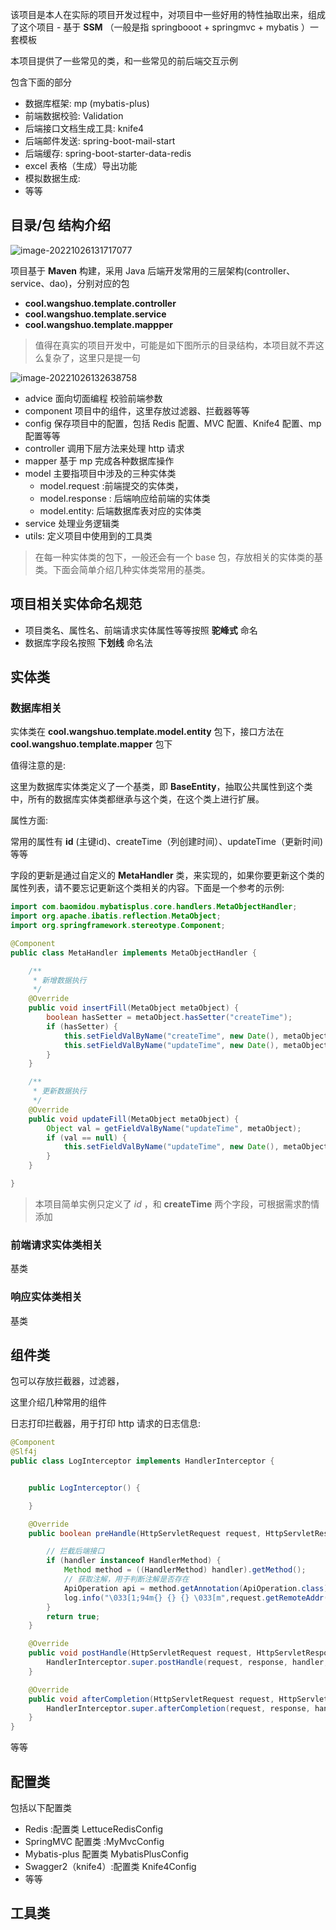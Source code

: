 该项目是本人在实际的项目开发过程中，对项目中一些好用的特性抽取出来，组成了这个项目 - 基于 **SSM** （一般是指 springbooot + springmvc + mybatis ）一套模板

本项目提供了一些常见的类，和一些常见的前后端交互示例

包含下面的部分

- 数据库框架: mp (mybatis-plus)
- 前端数据校验:  Validation
- 后端接口文档生成工具: knife4
- 后端邮件发送: spring-boot-mail-start
- 后端缓存: spring-boot-starter-data-redis
- excel 表格（生成）导出功能
- 模拟数据生成:
- 等等

## 目录/包 结构介绍

![image-20221026131717077](images/image-20221026131717077.png)

项目基于 **Maven** 构建，采用 Java 后端开发常用的三层架构(controller、service、dao)，分别对应的包 

- **cool.wangshuo.template.controller** 
- **cool.wangshuo.template.service**
- **cool.wangshuo.template.mappper**

> 值得在真实的项目开发中，可能是如下图所示的目录结构，本项目就不弄这么复杂了，这里只是提一句

![image-20221026132638758](images/image-20221026132638758.png)



- advice 面向切面编程 校验前端参数
- component 项目中的组件，这里存放过滤器、拦截器等等
- config 保存项目中的配置，包括 Redis 配置、MVC 配置、Knife4 配置、mp 配置等等
- controller 调用下层方法来处理 http 请求
- mapper 基于 mp 完成各种数据库操作
- model 主要指项目中涉及的三种实体类
  - model.request :前端提交的实体类，
  - model.response : 后端响应给前端的实体类
  - model.entity: 后端数据库表对应的实体类
- service 处理业务逻辑类
- utils: 定义项目中使用到的工具类

> 在每一种实体类的包下，一般还会有一个 base 包，存放相关的实体类的基类。下面会简单介绍几种实体类常用的基类。
>

## 项目相关实体命名规范

- 项目类名、属性名、前端请求实体属性等等按照 **驼峰式** 命名
- 数据库字段名按照 **下划线** 命名法

## 实体类

### 数据库相关

实体类在 **cool.wangshuo.template.model.entity** 包下，接口方法在 **cool.wangshuo.template.mapper** 包下

值得注意的是:

这里为数据库实体类定义了一个基类，即 **BaseEntity**，抽取公共属性到这个类中，所有的数据库实体类都继承与这个类，在这个类上进行扩展。

属性方面:

常用的属性有 **id** (主键id)、createTime（列创建时间）、updateTime（更新时间) 等等

 字段的更新是通过自定义的 **MetaHandler**  类，来实现的，如果你要更新这个类的属性列表，请不要忘记更新这个类相关的内容。下面是一个参考的示例:

```java
import com.baomidou.mybatisplus.core.handlers.MetaObjectHandler;
import org.apache.ibatis.reflection.MetaObject;
import org.springframework.stereotype.Component;

@Component
public class MetaHandler implements MetaObjectHandler {

    /**
     * 新增数据执行
     */
    @Override
    public void insertFill(MetaObject metaObject) {
        boolean hasSetter = metaObject.hasSetter("createTime");
        if (hasSetter) {
            this.setFieldValByName("createTime", new Date(), metaObject);
            this.setFieldValByName("updateTime", new Date(), metaObject);
        }
    }

    /**
     * 更新数据执行
     */
    @Override
    public void updateFill(MetaObject metaObject) {
        Object val = getFieldValByName("updateTime", metaObject);
        if (val == null) {
            this.setFieldValByName("updateTime", new Date(), metaObject);
        }
    }

}
```

> 本项目简单实例只定义了 *id* ，和 **createTime** 两个字段，可根据需求酌情添加

### 前端请求实体类相关

基类



### 响应实体类相关

基类

## 组件类

包可以存放拦截器，过滤器，

这里介绍几种常用的组件

日志打印拦截器，用于打印 http 请求的日志信息:

```java
@Component
@Slf4j
public class LogInterceptor implements HandlerInterceptor {


    public LogInterceptor() {

    }

    @Override
    public boolean preHandle(HttpServletRequest request, HttpServletResponse response, Object handler) throws Exception {

        // 拦截后端接口
        if (handler instanceof HandlerMethod) {
            Method method = ((HandlerMethod) handler).getMethod();
            // 获取注解，用于判断注解是否存在
            ApiOperation api = method.getAnnotation(ApiOperation.class);
            log.info("\033[1;94m{} {} {} \033[m",request.getRemoteAddr(), request.getRequestURI() != null ? request.getRequestURI() : "", api!=null && api.value() != null ? api.value() : "");
        }
        return true;
    }

    @Override
    public void postHandle(HttpServletRequest request, HttpServletResponse response, Object handler, ModelAndView modelAndView) throws Exception {
        HandlerInterceptor.super.postHandle(request, response, handler, modelAndView);
    }

    @Override
    public void afterCompletion(HttpServletRequest request, HttpServletResponse response, Object handler, Exception ex) throws Exception {
        HandlerInterceptor.super.afterCompletion(request, response, handler, ex);
    }
}
```

等等

## 配置类

包括以下配置类

- Redis :配置类 LettuceRedisConfig
- SpringMVC 配置类 :MyMvcConfig
- Mybatis-plus 配置类 MybatisPlusConfig
- Swagger2（knife4）:配置类 Knife4Config
- 等等



## 工具类